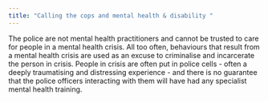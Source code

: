 ```yaml
---
title: "Calling the cops and mental health & disability "
---
```

The police are not mental health practitioners and cannot be trusted to care for people in a mental health crisis. All too often, behaviours that result from a mental health crisis are used as an excuse to criminalise and incarcerate the person in crisis. People in crisis are often put in police cells - often a deeply traumatising and distressing experience - and there is no guarantee that the police officers interacting with them will have had any specialist mental health training.